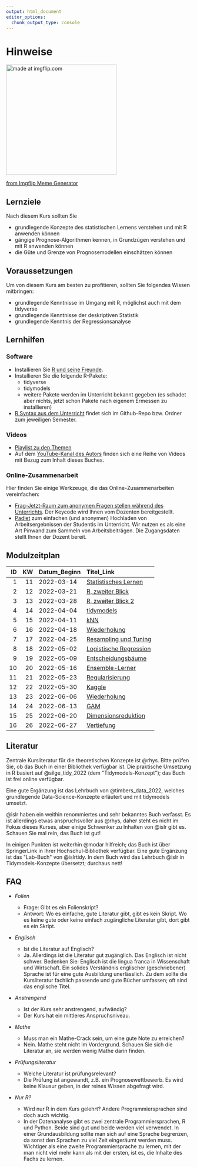 ```yaml
---
output: html_document
editor_options: 
  chunk_output_type: console
---
```


<!-- # (PART) Organisatorisches {-} -->

# Hinweise 






<a href="https://imgflip.com/i/689g8g"><img src="https://i.imgflip.com/689g8g.jpg" width="300" title="made at imgflip.com"/></a><div><a href="https://imgflip.com/memegenerator">from Imgflip Meme Generator</a></div>
















## Lernziele

Nach diesem Kurs sollten Sie

- grundlegende Konzepte des statistischen Lernens verstehen und mit R anwenden können
- gängige Prognose-Algorithmen kennen, in Grundzügen verstehen und mit R anwenden können
- die Güte und Grenze von Prognosemodellen einschätzen können


## Voraussetzungen

Um von diesem Kurs am besten zu profitieren,
sollten Sie folgendes Wissen mitbringen:


- grundlegende Kenntnisse im Umgang mit R, möglichst auch mit dem tidyverse
- grundlegende Kenntnisse der deskriptiven Statistik
- grundlegende Kenntnis der Regressionsanalyse





## Lernhilfen





### Software

- Installieren Sie [R und seine Freunde](https://data-se.netlify.app/2021/11/30/installation-von-r-und-seiner-freunde/).
- Installieren Sie die folgende R-Pakete:
    - tidyverse
    - tidymodels
    - weitere Pakete werden im Unterricht bekannt gegeben (es schadet aber nichts, jetzt schon Pakete nach eigenem Ermessen zu installieren)
- [R Syntax aus dem Unterricht](https://github.com/sebastiansauer/Lehre) findet sich im Github-Repo bzw. Ordner zum jeweiligen Semester.



### Videos

- [Playlist zu den Themen](https://youtube.com/playlist?list=PLRR4REmBgpIGv1e4hZ8asrL3qVBe5LcKp)
- Auf dem [YouTube-Kanal des Autors](https://www.youtube.com/channel/UCkvdtj8maE7g-SOCh4aDB9g) finden sich eine Reihe von Videos mit Bezug zum Inhalt dieses Buches.



### Online-Zusammenarbeit

Hier finden Sie einige Werkzeuge, 
die das Online-Zusammenarbeiten vereinfachen: 

- [Frag-Jetzt-Raum zum anonymen Fragen stellen während des Unterrichts](https://frag.jetzt/home). Der Keycode wird Ihnen vom Dozenten bereitgestellt.
- [Padlet](https://de.padlet.com/) zum einfachen (und anonymen) Hochladen von Arbeitsergebnissen der Studentis im Unterricht. Wir nutzen es als eine Art Pinwand zum Sammeln von Arbeitsbeiträgen. Die Zugangsdaten stellt Ihnen der Dozent bereit.





## Modulzeitplan












| ID| KW|Datum_Beginn |Titel_Link                                                                                          |
|--:|--:|:------------|:---------------------------------------------------------------------------------------------------|
|  1| 11|2022-03-14   |[Statistisches Lernen](https://sebastiansauer.github.io/datascience1/statistisches-lernen.html)     |
|  2| 12|2022-03-21   |[R, zweiter Blick](https://sebastiansauer.github.io/datascience1/r-zweiter-blick.html)              |
|  3| 13|2022-03-28   |[R, zweiter Blick 2](https://sebastiansauer.github.io/datascience1/r-zweiter-blick-2.html)          |
|  4| 14|2022-04-04   |[tidymodels](https://sebastiansauer.github.io/datascience1/tidymodels.html)                         |
|  5| 15|2022-04-11   |[kNN](https://sebastiansauer.github.io/datascience1/knn.html)                                       |
|  6| 16|2022-04-18   |[Wiederholung](https://sebastiansauer.github.io/datascience1/wiederholung.html)                     |
|  7| 17|2022-04-25   |[Resampling und Tuning](https://sebastiansauer.github.io/datascience1/resampling-und-tuning.html)   |
|  8| 18|2022-05-02   |[Logistische Regression](https://sebastiansauer.github.io/datascience1/logistische-regression.html) |
|  9| 19|2022-05-09   |[Entscheidungsbäume](https://sebastiansauer.github.io/datascience1/entscheidungsbäume.html)         |
| 10| 20|2022-05-16   |[Ensemble-Lerner](https://sebastiansauer.github.io/datascience1/ensemble-lerner.html)               |
| 11| 21|2022-05-23   |[Regularisierung](https://sebastiansauer.github.io/datascience1/regularisierung.html)               |
| 12| 22|2022-05-30   |[Kaggle](https://sebastiansauer.github.io/datascience1/kaggle.html)                                 |
| 13| 23|2022-06-06   |[Wiederholung](https://sebastiansauer.github.io/datascience1/wiederholung.html)                     |
| 14| 24|2022-06-13   |[GAM](https://sebastiansauer.github.io/datascience1/gam.html)                                       |
| 15| 25|2022-06-20   |[Dimensionsreduktion](https://sebastiansauer.github.io/datascience1/dimensionsreduktion.html)       |
| 16| 26|2022-06-27   |[Vertiefung](https://sebastiansauer.github.io/datascience1/vertiefung.html)                         |





## Literatur

Zentrale Kursliteratur für die theoretischen Konzepte ist @rhys.
Bitte prüfen Sie, ob das Buch in einer Bibliothek verfügbar ist.
Die praktische Umsetzung in R basiert auf @silge_tidy_2022 (dem "Tidymodels-Konzept"); 
das Buch ist frei online verfügbar. 

Eine gute Ergänzung ist das Lehrbuch von @timbers_data_2022,
welches grundlegende Data-Science-Konzepte erläutert und mit tidymodels umsetzt.


@islr haben ein weithin renommiertes und sehr bekanntes Buch verfasst.
Es ist allerdings etwas anspruchsvoller aus @rhys,
daher steht es nicht im Fokus dieses Kurses,
aber einige Schwenker zu Inhalten von @islr gibt es. Schauen Sie mal rein,
das Buch ist gut!

In einigen Punkten ist weiterhin @modar hilfreich; 
das Buch ist über SpringerLink in Ihrer Hochschul-Bibliothek verfügbar. Eine gute Ergänzung ist das "Lab-Buch" von @islrtidy.
In dem Buch wird das Lehrbuch @islr in Tidymodels-Konzepte übersetzt; durchaus nett!








## FAQ





- *Folien*
    - Frage: Gibt es ein Folienskript?
    - Antwort: Wo es einfache, gute Literatur gibt, gibt es kein Skript. Wo es keine gute oder keine einfach zugängliche Literatur gibt, dort gibt es ein Skript.
    
- *Englisch*
    - Ist die Literatur auf Englisch?
    - Ja. Allerdings ist die Literatur gut zugänglich. Das Englisch ist nicht schwer. Bedenken Sie: Englisch ist die lingua franca in Wissenschaft und Wirtschaft. Ein solides Verständnis englischer (geschriebener) Sprache ist für eine gute Ausbildung unerlässlich. Zu dem sollte die Kursliteratur fachlich passende und gute Bücher umfassen; oft sind das englische Titel. 
    
- *Anstrengend*
    - Ist der Kurs sehr anstrengend, aufwändig?
    - Der Kurs hat ein mittleres Anspruchsniveau. 
    
- *Mathe*
    - Muss man ein Mathe-Crack sein, um eine gute Note zu erreichen?
    - Nein. Mathe steht nicht im Vordergrund. Schauen Sie sich die Literatur an, sie werden wenig Mathe darin finden.
    
- *Prüfungsliteratur*
    - Welche Literatur ist prüfungsrelevant?
    - Die Prüfung ist angewandt, z.B. ein Prognosewettbewerb. Es wird keine Klausur geben, in der reines Wissen abgefragt wird.


- *Nur R?*
    - Wird nur R in dem Kurs gelehrt? Andere Programmiersprachen sind doch auch wichtig.
    - In der Datenanalyse gibt es zwei zentrale Programmiersprachen, R und Python. Beide sind gut und beide werden viel verwendet. In einer Grundausbildung sollte man sich auf eine Sprache begrenzen, da sonst den Sprachen zu viel Zeit eingeräumt werden muss. Wichtiger als eine zweite Programmiersprache zu lernen, mit der man nicht viel mehr kann als mit der ersten, ist es, die Inhalte des Fachs zu lernen.
    
    













